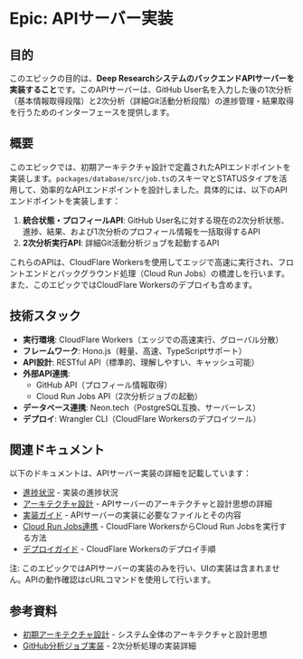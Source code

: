 # Epic: APIサーバー実装

## 目的

このエピックの目的は、**Deep ResearchシステムのバックエンドAPIサーバーを実装すること**です。このAPIサーバーは、GitHub User名を入力した後の1次分析（基本情報取得段階）と2次分析（詳細Git活動分析段階）の進捗管理・結果取得を行うためのインターフェースを提供します。

## 概要

このエピックでは、初期アーキテクチャ設計で定義されたAPIエンドポイントを実装します。`packages/database/src/job.ts`のスキーマとSTATUSタイプを活用して、効率的なAPIエンドポイントを設計しました。具体的には、以下のAPIエンドポイントを実装します：

1. **統合状態・プロフィールAPI**: GitHub User名に対する現在の2次分析状態、進捗、結果、および1次分析のプロフィール情報を一括取得するAPI
2. **2次分析実行API**: 詳細Git活動分析ジョブを起動するAPI

これらのAPIは、CloudFlare Workersを使用してエッジで高速に実行され、フロントエンドとバックグラウンド処理（Cloud Run Jobs）の橋渡しを行います。また、このエピックではCloudFlare Workersのデプロイも含めます。

## 技術スタック

- **実行環境**: CloudFlare Workers（エッジでの高速実行、グローバル分散）
- **フレームワーク**: Hono.js（軽量、高速、TypeScriptサポート）
- **API設計**: RESTful API（標準的、理解しやすい、キャッシュ可能）
- **外部API連携**:
  - GitHub API（プロフィール情報取得）
  - Cloud Run Jobs API（2次分析ジョブの起動）
- **データベース連携**: Neon.tech（PostgreSQL互換、サーバーレス）
- **デプロイ**: Wrangler CLI（CloudFlare Workersのデプロイツール）

## 関連ドキュメント

以下のドキュメントは、APIサーバー実装の詳細を記載しています：

- [進捗状況](./PROGRESS.md) - 実装の進捗状況
- [アーキテクチャ設計](./ARCHITECTURE.md) - APIサーバーのアーキテクチャと設計思想の詳細
- [実装ガイド](./implements/README.md) - APIサーバーの実装に必要なファイルとその内容
- [Cloud Run Jobs連携](./implements/jobs-client.md) - CloudFlare WorkersからCloud Run Jobsを実行する方法
- [デプロイガイド](./implements/deploy-guide.md) - CloudFlare Workersのデプロイ手順

注: このエピックではAPIサーバーの実装のみを行い、UIの実装は含まれません。APIの動作確認はcURLコマンドを使用して行います。

## 参考資料

- [初期アーキテクチャ設計](../done/1.initial-architecture-and-design/ARCHITECTURE.md) - システム全体のアーキテクチャと設計思想
- [GitHub分析ジョブ実装](../3.job/ARCHITECTURE.md) - 2次分析処理の実装詳細